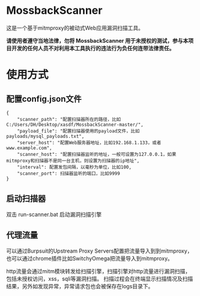 # MossbackScanner
这是一个基于mitmproxy的被动式Web应用漏洞扫描工具。

**请使用者遵守当地法律，勿将 MossbackScanner 用于未授权的测试，参与本项目开发的任何人员不对利用本工具执行的违法行为负任何连带法律责任。**

# 使用方式
## 配置config.json文件
```
{
    "scanner_path": "配置扫描器所在的路径，比如C:/Users/DH/Desktop/xasdf/MossbackScanner-master/",
    "payload_file": "配置扫描器使用的payload文件，比如payloads/mysql_payloads.txt",
    "server_host": "配置Web服务器地址，比如192.168.1.133，或者www.example.com",
    "scanner_host": "配置扫描器监听的地址，一般可设置为127.0.0.1，如果mitmproxy和扫描器不是同一台主机，则设置为扫描器的ip地址",
    "interval": 配置发包间隔，以毫秒为单位，比如100,
    "scanner_port": 扫描器监听的端口，比如9999
}
```

## 启动扫描器
双击 run-scanner.bat 启动漏洞扫描引擎

## 代理流量
可以通过Burpsuit的Upstream Proxy Servers配置把流量导入到到mitmproxy，也可以通过chrome插件比如SwitchyOmega把流量导入到mitmproxy。

http流量会通过mitm模块转发给扫描引擎，扫描引擎对http流量进行漏洞扫描，包括未授权访问，xss，sqli等漏洞扫描。
扫描过程会在终端显示扫描情况及扫描结果，另外如发现异常，异常请求包也会被保存在logs目录下。
